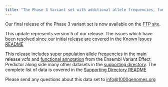 ```yaml
---
title: "The Phase 3 Variant set with additional allele frequencies, functional annotation and other datasets"
---
```

                    
Our final release of the Phase 3 variant set is now available on the [FTP site](ftp://ftp.1000genomes.ebi.ac.uk/vol1/ftp/release/20130502/). 

This update represents version 5 of our release. The issues which have been resolved since our initial release are covered in the [Known Issues README](ftp://ftp.1000genomes.ebi.ac.uk/vol1/ftp/release/20130502/README_known_issues_20140910)

This release includes super population allele frequencies in the main release vcfs and [functional annotation](ftp://ftp.1000genomes.ebi.ac.uk/vol1/ftp/release/20130502/supporting/functional_annotation/) from the Ensembl Variant Effect Predictor along side many other datasets in the [supporting directory](ftp://ftp.1000genomes.ebi.ac.uk/vol1/ftp/release/20130502/supporting). The complete list of data is covered in the [Supporting Directory README](ftp://ftp.1000genomes.ebi.ac.uk/vol1/ftp/release/20130502/supporting/README_supporting_info_20140912)

Please send any questions about this data set to [info@1000genomes.org](mailto:info@1000genomes.org)
